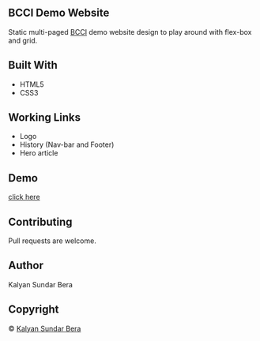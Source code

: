 ## BCCI Demo Website
Static multi-paged [BCCI](https://www.bcci.tv/) demo website design to play around with flex-box and grid. 

## Built With
- HTML5
- CSS3

## Working Links
- Logo
- History (Nav-bar and Footer)
- Hero article

## Demo
[click here]()

## Contributing
Pull requests are welcome.

## Author
Kalyan Sundar Bera

## Copyright
© [Kalyan Sundar Bera](https://github.com/kalyan1602)